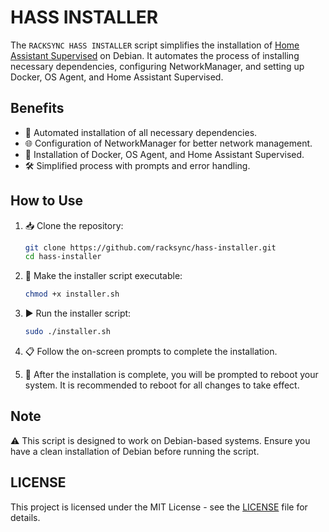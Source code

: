 # HASS INSTALLER

The ```RACKSYNC HASS INSTALLER``` script simplifies the installation of [Home Assistant Supervised](https://github.com/home-assistant/supervised-installer) on Debian. It automates the process of installing necessary dependencies, configuring NetworkManager, and setting up Docker, OS Agent, and Home Assistant Supervised.

## Benefits

- 🚀 Automated installation of all necessary dependencies.
- 🌐 Configuration of NetworkManager for better network management.
- 🐳 Installation of Docker, OS Agent, and Home Assistant Supervised.
- 🛠️ Simplified process with prompts and error handling.

## How to Use

1. 📥 Clone the repository:
   ```bash
   git clone https://github.com/racksync/hass-installer.git
   cd hass-installer
   ```

2. 🔧 Make the installer script executable:
   ```bash
   chmod +x installer.sh
   ```

3. ▶️ Run the installer script:
   ```bash
   sudo ./installer.sh
   ```

4. 📋 Follow the on-screen prompts to complete the installation.

5. 🔄 After the installation is complete, you will be prompted to reboot your system. It is recommended to reboot for all changes to take effect.

## Note

⚠️ This script is designed to work on Debian-based systems. Ensure you have a clean installation of Debian before running the script.

## LICENSE

This project is licensed under the MIT License - see the [LICENSE](LICENSE) file for details.
